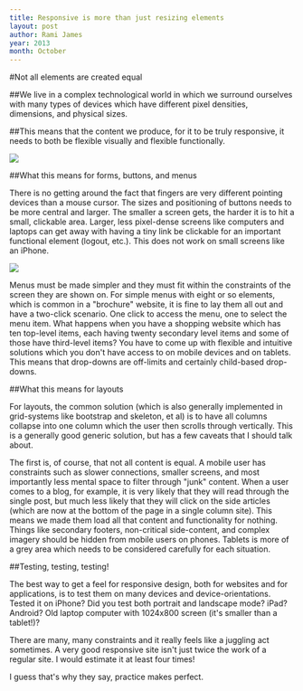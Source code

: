 ```yaml
---
title: Responsive is more than just resizing elements
layout: post
author: Rami James
year: 2013
month: October
---
```


#Not all elements are created equal

##We live in a complex technological world in which we surround ourselves with many types of devices which have different pixel densities, dimensions, and physical sizes. 

##This means that the content we produce, for it to be truly responsive, it needs to both be flexible visually and flexible functionally.

<img src="{{ site.baseurl }}images/responsive.jpg" class="blogimage">

##What this means for forms, buttons, and menus

There is no getting around the fact that fingers are very different pointing devices than a mouse cursor. The sizes and positioning of buttons needs to be more central and larger. The smaller a screen gets, the harder it is to hit a small, clickable area. Larger, less pixel-dense screens like computers and laptops can get away with having a tiny link be clickable for an important functional element (logout, etc.). This does not work on small screens like an iPhone.

<img src="{{ site.baseurl }}images/buttons.jpg" class="blogimage">

Menus must be made simpler and they must fit within the constraints of the screen they are shown on. For simple menus with eight or so elements, which is common in a "brochure" website, it is fine to lay them all out and have a two-click scenario. One click to access the menu, one to select the menu item. What happens when you have a shopping website which has ten top-level items, each having twenty secondary level items and some of those have third-level items? You have to come up with flexible and intuitive solutions which you don't have access to on mobile devices and on tablets. This means that drop-downs are off-limits and certainly child-based drop-downs.

##What this means for layouts

For layouts, the common solution (which is also generally implemented in grid-systems like bootstrap and skeleton, et al) is to have all columns collapse into one column which the user then scrolls through vertically. This is a generally good generic solution, but has a few caveats that I should talk about.

The first is, of course, that not all content is equal. A mobile user has constraints such as slower connections, smaller screens, and most importantly less mental space to filter through "junk" content. When a user comes to a blog, for example, it is very likely that they will read through the single post, but much less likely that they will click on the side articles (which are now at the bottom of the page in a single column site). This means we made them load all that content and functionality for nothing. Things like secondary footers, non-critical side-content, and complex imagery should be hidden from mobile users on phones. Tablets is more of a grey area which needs to be considered carefully for each situation.

##Testing, testing, testing!

The best way to get a feel for responsive design, both for websites and for applications, is to test them on many devices and device-orientations. Tested it on iPhone? Did you test both portrait and landscape mode? iPad? Android? Old laptop computer with 1024x800 screen (it's smaller than a tablet!)?

There are many, many constraints and it really feels like a juggling act sometimes. A very good responsive site isn't just twice the work of a regular site. I would estimate it at least four times! 

I guess that's why they say, practice makes perfect. 

